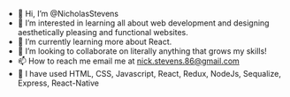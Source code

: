 - 👋 Hi, I’m @NicholasStevens
- 👀 I’m interested in learning all about web development and designing aesthetically pleasing and functional websites.
- 🌱 I’m currently learning more about React.
- 💞️ I’m looking to collaborate on literally anything that grows my skills!
- 📫 How to reach me email me at nick.stevens.86@gmail.com
- 📝 I have used HTML, CSS, Javascript, React, Redux, NodeJs, Sequalize, Express, React-Native
<!---
NicholasStevens/NicholasStevens is a ✨ special ✨ repository because its `README.md` (this file) appears on your GitHub profile.
You can click the Preview link to take a look at your changes.
--->

